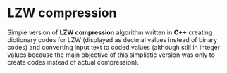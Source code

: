 # LZW compression

Simple version of **LZW compression** algorithm written in **C++** creating dictionary codes for LZW (displayed as decimal values instead of binary codes) and converting input text to coded values (although still in integer values because the main objective of this simplistic version was only to create codes instead of actual compression).

